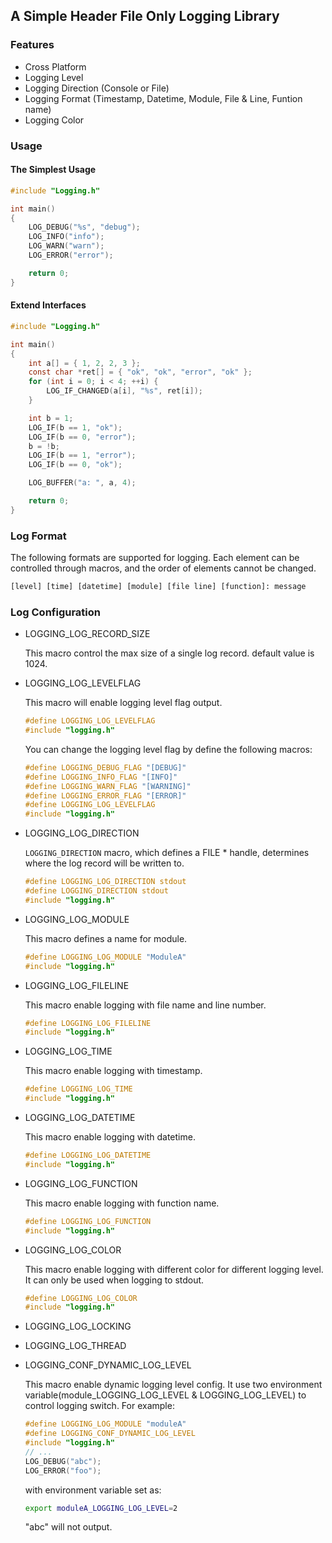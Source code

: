 ## A Simple Header File Only Logging Library

### Features

- Cross Platform
- Logging Level
- Logging Direction (Console or File)
- Logging Format (Timestamp, Datetime, Module, File & Line, Funtion name)
- Logging Color

### Usage

#### The Simplest Usage

```C
#include "Logging.h"

int main()
{
    LOG_DEBUG("%s", "debug");
    LOG_INFO("info");
    LOG_WARN("warn");
    LOG_ERROR("error");

    return 0;
}
```

#### Extend Interfaces

```C
#include "Logging.h"

int main()
{
    int a[] = { 1, 2, 2, 3 };
    const char *ret[] = { "ok", "ok", "error", "ok" };
    for (int i = 0; i < 4; ++i) {
        LOG_IF_CHANGED(a[i], "%s", ret[i]);
    }

    int b = 1;
    LOG_IF(b == 1, "ok");
    LOG_IF(b == 0, "error");
    b = !b;
    LOG_IF(b == 1, "error");
    LOG_IF(b == 0, "ok");

    LOG_BUFFER("a: ", a, 4);

    return 0;
}
```

### Log Format

The following formats are supported for logging. Each element can be controlled through macros, and the order of elements cannot be changed.

```txt
[level] [time] [datetime] [module] [file line] [function]: message
```

### Log Configuration

- LOGGING_LOG_RECORD_SIZE

  This macro control the max size of a single log record. default value is 1024.

- LOGGING_LOG_LEVELFLAG

  This macro will enable logging level flag output.

  ```C
  #define LOGGING_LOG_LEVELFLAG
  #include "logging.h"
  ```

  You can change the logging level flag by define the following macros:

  ```C
  #define LOGGING_DEBUG_FLAG "[DEBUG]"
  #define LOGGING_INFO_FLAG "[INFO]"
  #define LOGGING_WARN_FLAG "[WARNING]"
  #define LOGGING_ERROR_FLAG "[ERROR]"
  #define LOGGING_LOG_LEVELFLAG
  #include "logging.h"
  ```

- LOGGING_LOG_DIRECTION

  `LOGGING_DIRECTION` macro, which defines a FILE * handle, determines where the log record will be written to.

  ```C
  #define LOGGING_LOG_DIRECTION stdout
  #define LOGGING_DIRECTION stdout
  #include "logging.h"
  ```

- LOGGING_LOG_MODULE

  This macro defines a name for module.

  ```C
  #define LOGGING_LOG_MODULE "ModuleA"
  #include "logging.h"
  ```

- LOGGING_LOG_FILELINE

  This macro enable logging with file name and line number.

  ```C
  #define LOGGING_LOG_FILELINE
  #include "logging.h"
  ```

- LOGGING_LOG_TIME

  This macro enable logging with timestamp.

  ```C
  #define LOGGING_LOG_TIME
  #include "logging.h"
  ```

- LOGGING_LOG_DATETIME

  This macro enable logging with datetime.

  ```C
  #define LOGGING_LOG_DATETIME
  #include "logging.h"
  ```

- LOGGING_LOG_FUNCTION

  This macro enable logging with function name.

  ```C
  #define LOGGING_LOG_FUNCTION
  #include "logging.h"
  ```

- LOGGING_LOG_COLOR

  This macro enable logging with different color for different logging level. It can only be used when logging to stdout.

  ```C
  #define LOGGING_LOG_COLOR
  #include "logging.h"
  ```

- LOGGING_LOG_LOCKING
- LOGGING_LOG_THREAD
- LOGGING_CONF_DYNAMIC_LOG_LEVEL

  This macro enable dynamic logging level config. It use two environment variable(module_LOGGING_LOG_LEVEL & LOGGING_LOG_LEVEL) to control logging switch. For example:

  ```C
  #define LOGGING_LOG_MODULE "moduleA"
  #define LOGGING_CONF_DYNAMIC_LOG_LEVEL
  #include "logging.h"
  // ...
  LOG_DEBUG("abc");
  LOG_ERROR("foo");
  ```

  with environment variable set as:

  ```sh
  export moduleA_LOGGING_LOG_LEVEL=2
  ```

  "abc" will not output.